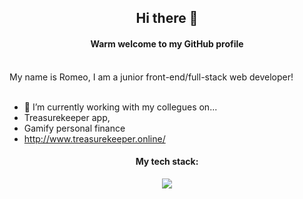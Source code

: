 
<h2 align="center"><strong>  Hi there 👋</strong></h2>

<h4 align="center">Warm welcome to my GitHub profile</h5>
<br>
My name is Romeo, I am a junior front-end/full-stack web developer!
<br>
<br>

- 🔭 I’m currently working  with my collegues on...
-  Treasurekeeper app,
- Gamify personal finance
- http://www.treasurekeeper.online/

<h4 align="center">My tech stack:</h4> 
<p align="center">
  <a href="https://skillicons.dev">
    <img src="https://skillicons.dev/icons?i=git,heroku,html,css,postgres,py,rails,ruby,bootstrap" />
  </a>
</p>

<!--
**berlincoders/berlincoders** is a ✨ _special_ ✨ repository because its `README.md` (this file) appears on your GitHub profile.

Here are some ideas to get you started:

- 🔭 I’m currently working on ...
- 🌱 I’m currently learning ...
- 👯 I’m looking to collaborate on ...
- 🤔 I’m looking for help with ...
- 💬 Ask me about ...
- 📫 How to reach me: ...
- 😄 Pronouns: ...
- ⚡ Fun fact: ...
-->
